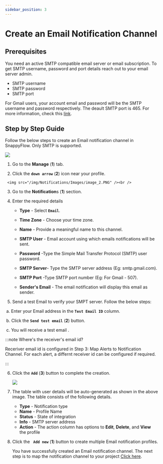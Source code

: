 ```yaml
---
sidebar_position: 3 
---
```

# Create an Email Notification Channel


## Prerequisites

You need an active SMTP compatible email server or email subscription. To get SMTP username, password and port details reach out to your email server admin. 

- SMTP username
- SMTP password
- SMTP port

For Gmail users, your account email and password will be the SMTP username and password respectively. The deault SMTP port is 465. For more information, check this [link](https://support.google.com/mail/answer/7126229?hl=en#zippy=%2Cstep-change-smtp-other-settings-in-your-email-client).

## Step by Step Guide

Follow the below steps to create an Email notification channel in SnappyFlow. Only SMTP is supported. 

<img src="/img/Notifications/Images/image_1.PNG" /><br />

   1. Go to the **Manage** (**1**) tab.

   2. Click the **`down arrow`**  (**2**) icon near your profile.

     <img src="/img/Notifications/Images/image_2.PNG" /><br /> 

   3. Go to the **Notification**s  (**1**) section.

   4. Enter the required details
      - **Type** - Select **`Email`**.

      - **Time Zone** - Choose your time zone.

      - **Name** - Provide a meaningful name to this channel.

      - **SMTP User** - Email account using which emails notifications will be sent.

      - **Password** -Type the Simple Mail Transfer Protocol (SMTP) user password.

      - **SMTP Server**- Type the SMTP server address (Eg: smtp.gmail.com).

      - **SMTP Port** -Type SMTP port number (Eg: For Gmail - 507).

      - **Sender's Email** - The email notification will display this email as sender. 

   5. Send a test Email to verify your SMPT server. Follow the  below steps:

​             a. Enter your Email address in the **`Test Email ID`** column.

​             b. Click the **`Send test email`**  (**2**) button.

​             c. You will receive a test email .

:::note Where's the receiver's email id?

Receriver email id is configured in Step 3: Map Alerts to Notification Channel. For each alert, a differnt receiver id can be configured if required.

:::

6. Click the **`Add`** (**3**) button to complete the creation.

   <img src="/img/Notifications/Images/image_3.PNG" /><br /> 

7. The table with user details will be auto-generated as shown in the above image. The table consists of the following details.

   - **Type** - Notification type
   - **Name** - Profile Name
   - **Status** - State of integration
   - **Info** - SMTP server address
   - **Action** - The action column has options to **Edit**, **Delete**, and **View** the profile

8. Click the **` Add new`**  (**1**) button to create multiple Email notification profiles.

   You have successfully created an Email notification channel. The next step is to map the notification channel to your project [Click here](/docs/selfhosted-lite/Alerts_notifications/Notifications/Map_Notification_Alerts/map_projects_to_channels).

